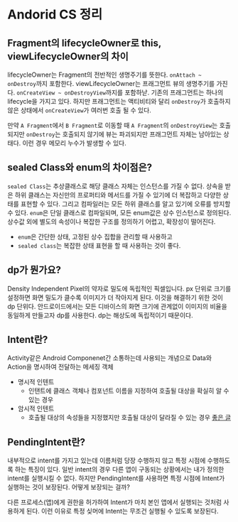 # Andorid CS 정리

## Fragment의 lifecycleOwner로 this, viewLifecycleOwner의 차이
lifecycleOwner는 Fragment의 전반적인 생명주기를 뜻한다. `onAttach ~ onDestroy`까지 포함한다.
viewLifecycleOwner는 프래그먼트 뷰의 생명주기를 가진다. `onCreateView ~ onDestroyView`까지를 포함하낟.
기존의 프래그먼트는 하나의 lifecycle을 가지고 있다. 하지만 프래그먼트는 액티비티와 달리 `onDestroy`가 호출하지 않은 상태에서 `onCreateView`가 여러번 호출 될 수 있다.

만약 `A Fragment`에서 `B Fragment`로 이동할 때 `A Fragment`의 `onDestroyView`는 호출되지만 `onDestroy`는 호출되지 않기에
뷰는 파괴되지만 프래그먼트 자체는 남아있는 상태다. 이런 경우 메모리 누수가 발생할 수 있다.


## sealed Class와 enum의 차이점은?
`sealed Class`는 추상클래스로 해당 클래스 자체는 인스턴스를 가질 수 없다. 상속을 받은 하위 클래스는 자신만의 프로퍼티와 메서드를 가질 수 있기에 더 복잡하고 다양한 상태를 표현할 수 있다.
그리고 컴파일러는 모든 하위 클래스를 알고 있기에 오류를 방지할 수 있다. 
`enum`은 단일 클래스로 컴파일되며, 모든 enum값은 상수 인스턴스로 정의된다. 상수값 외에 별도의 속성이나 복잡한 구조를 정의하기 어렵고, 확장성이 떨어진다.

* `enum`은 간단한 상태, 고정된 상수 집합을 관리할 때 사용하고
* `sealed class`는 복잡한 상태 표현을 할 때 사용하는 것이 좋다.


## dp가 뭔가요?
Density Independent Pixel의 약자로 밀도에 독립적인 픽셀입니다. px 단위로 크기를 설정하면 화면 밀도가 클수록 이미지가 더 작아지게 된다.
이것을 해결하기 위한 것이 dp 단위다.
안드로이드에서는 모든 디바이스의 화면 크기에 관계없이 이미지의 비율을 동일하게 만들고자 dp를 사용한다. dp는 해상도에 독립적이기 때문이다.


## Intent란?
Activity같은 Android Componenet간 소통하는데 사용되는 개념으로 Data와 Action을 명시하여 전달하는 메세징 객체
* 명시적 인텐트 
  * 인탠트에 클래스 객체나 컴포넌트 이름을 지정하여 호출될 대상을 확실히 알 수 있는 경우
* 암시적 인텐트 
  * 호출될 대상의 속성들을 지정했지만 호출될 대상이 달라질 수 있는 경우
[좋은 글](https://medium.com/@wodbs135/%EC%9D%98%EB%8F%84-intent-%EB%A5%BC-%EC%95%8C%EA%B3%A0-%EC%82%AC%EC%9A%A9%ED%95%98%EA%B8%B0-d724e9d938d7)


## PendingIntent란?
내부적으로 intent를 가지고 있는데 이름처럼 당장 수행하지 않고 특정 시점에 수행하도록 하는 특징이 있다.
일반 intent의 경우 다른 앱이 구동되는 상황에서는 내가 정의한 intent를 실행시킬 수 없다.
하지만 PendingIntent를 사용하면 특정 시점에 Intent가 실행하는 것이 보장된다. 어떻게 보장되는 걸까?

다른 프로세스(앱)에게 권한을 허가하여 Intent가 마치 본인 앱에서 실행되는 것처럼 사용하게 된다.
이런 이유로 특정 싲머에 Intent는 무조건 실행될 수 있도록 보장된다.


